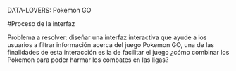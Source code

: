 DATA-LOVERS: Pokemon GO

#Proceso de la interfaz

Problema a resolver: diseñar una interfaz interactiva que ayude a los usuarios a filtrar información acerca del juego Pokemon GO, una de las finalidades de esta interacción es la de facilitar el juego ¿cómo combinar los Pokemon para poder harmar los combates en las ligas? 










 